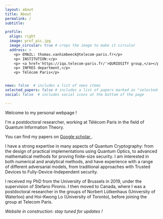 ```yaml
---
layout: about
title: About
permalink: /
subtitle:

profile:
  align: right
  image: prof_pic.jpg
  image_circular: true # crops the image to make it circular
  address: >
    <p> EMAIL: thomas.vanhimbeeck@telecom-paris.fr</p>
    <p> INSTITUTION:</p>
    <p> <a href='https://iqa.telecom-paris.fr/'>QURIOSITY group,</a></p>
    <p> INFRES department,</p>
    <p> Télécom Paris</p>


news: false  # includes a list of news items
selected_papers: false # includes a list of papers marked as "selected={true}"
social: false  # includes social icons at the bottom of the page

---
```


Welcome to my personal webpage !

I'm a postdoctoral researcher, working at Télécom Paris in the field of Quantum Information Theory.

You can find my papers on <a href='https://scholar.google.com/citations?user=R3jaUGgAAAAJ&hl=fr&oi=ao'> Google scholar </a>.

I have a strong expertise in many aspects of Quantum Cryptography: from the design of practical implementations using Quantum Optics, to advanced mathematical methods for proving finite-size security. I am interested in both numerical and analytical methods, and have experience with a range of different adversarial models, from traditional approaches with Trusted Devices to Fully-Device-Independent security.

I  received my PhD from the University of Brussels in 2019, under the supervision of Stefano Pironio. I then moved to Canada, where I was a postdoctoral researcher in the groups of Norbert Lütkenhaus (University of Waterloo) and Hoi-Kwong Lo (University of Toronto), before joining the group at Telecom Paris.

*Website in construction: stay tuned for updates !*

<!-- I'm interested Quantum Cryptography and building new mathematical tools for characterising the security of practical protocols. My main research theme is build the link with the field of Convex Optimisation. -->


<!-- # keywords: Quantum optics, Quantum Key Distribution, Device-Independent Cryptography -->
